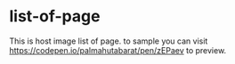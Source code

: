 # list-of-page
This is host image list of page. to sample you can visit https://codepen.io/palmahutabarat/pen/zEPaev to preview.
